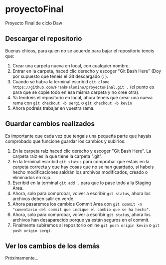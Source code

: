 # proyectoFinal
Proyecto Final de ciclo Daw
## Descargar el repositorio
Buenas chicos, para quien no se acuerde para bajar el repositorio teneis que:
1. Crear una carpeta nueva en local, con cualquier nombre.
2. Entrar en la carpeta, haced clic derecho y escoger "Git Bash Here" (Doy por supuesto que teneis el Git descargado (: ).
3. Cuando se habra la terminal escribid ``git clone https://github.com/FrankPalomino/proyectoFinal.git .`` (el punto es para que se copie todo en esa misma carpeta y no cree otra).
4. Ya tendreis el repositorio en local, ahora teneis que crear una nueva rama con ``git checkout -b sergi`` o ``git checkout -b kevin``
5. Ahora podreis trabajar en vuestra rama.

## Guardar cambios realizados
Es importante que cada vez que tengais una pequeña parte que hayais comprobado que funcione guardar los cambios y subirlos:
1. En la carpeta raiz haced clic derecho y escoger "Git Bash Here". La carpeta raiz es la que tiene la carpeta ".git".
2. En la terminal escribid ``git status`` para comprobar que estais en la carpeta correcta y que hay cosas que no se han guardado, si habeis hecho modificaciones saldrán los archivos modificados, creado o eliminados en rojo.
3. Escribid en la terminal ``git add .`` para que lo pase todo a la Staging Area.
4. Ahora, solo para comprobar, volver a escribir ``git status``, ahora los archivos deben salir en verde.
5. Ahora pasaremos los cambios Commit Area con ``git commit -m "comentario del commit que indique el cambio que se ha hecho"``.
6. Ahora, solo para comprobar, volver a escribir ``git status``, ahora los archivos han desaparecido porque ya están seguros en el commit.
7. Finalmente subiremos al repositorio online ``git push origin kevin`` o ``git push origin sergi``.

## Ver los cambios de los demás
Próximamente...
